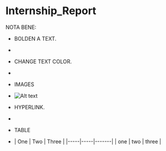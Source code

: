 # Internship_Report

NOTA BENE:
- BOLDEN A TEXT.
- 
- CHANGE TEXT COLOR.
- 
- IMAGES
- ![Alt text]([image-url](https://www.google.com/url?sa=i&url=https%3A%2F%2Fwww.flaticon.com%2Ffree-icon%2Fgithub-logo_25231&psig=AOvVaw0U5w5MpO1mBofNY8rznIrF&ust=1726329360105000&source=images&cd=vfe&opi=89978449&ved=0CBQQjhxqFwoTCLDFwpSkwIgDFQAAAAAdAAAAABAE))

- HYPERLINK.
- 
- TABLE
- | One | Two | Three |
|-----|-----|-------|
| one | two | three |
